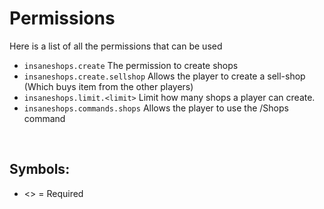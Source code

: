 # Permissions
Here is a list of all the permissions that can be used
<br>

* `insaneshops.create`
  The permission to create shops
* `insaneshops.create.sellshop`
  Allows the player to create a sell-shop (Which buys item from the other players)
* `insaneshops.limit.<limit>`
  Limit how many shops a player can create.
* `insaneshops.commands.shops`
  Allows the player to use the /Shops command
<br>

## Symbols:
 - <> = Required
